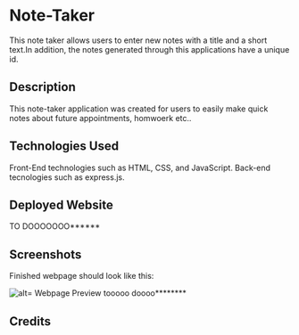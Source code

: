 # Note-Taker
This note taker allows users to enter new notes with a title and a short text.In addition, the notes generated through this applications have a unique id.

## Description
This note-taker application was created for users to easily make quick notes about future appointments, homwoerk etc..  

## Technologies Used
Front-End technologies such as HTML, CSS, and JavaScript. Back-end tecnologies such as express.js.

## Deployed Website
TO DOOOOOOO******


## Screenshots
Finished webpage should look like this:

![alt= Webpage Preview]() tooooo doooo********

## Credits


